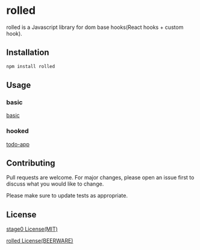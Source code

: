 
# rolled

rolled is a Javascript library for dom base hooks(React hooks + custom hook).

## Installation
```bash
npm install rolled
```

## Usage

### basic
[basic](https://github.com/CreeJee/rolled/blob/master/examples/test.html)

### hooked
[todo-app](https://github.com/CreeJee/rolled-example-app)

## Contributing
Pull requests are welcome. For major changes, please open an issue first to discuss what you would like to change.

Please make sure to update tests as appropriate.

## License
[stage0 License(MIT)](https://github.com/Freak613/stage0/blob/master/LICENSE)

[rolled License(BEERWARE)](https://github.com/CreeJee/rolled/blob/master/LICENSE)
